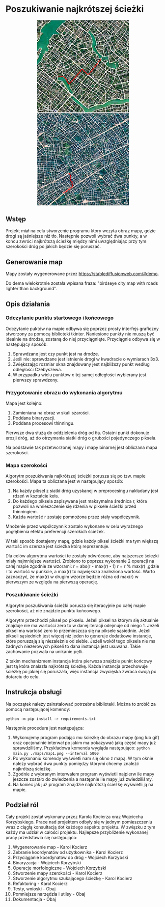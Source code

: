 # Poszukiwanie najkrótszej ścieżki

<p align="center">
<img src="resources/map2_weights-i.png" alt="drawing" width="300"/>
<img src="resources/map3_weights-i.png" alt="drawing" width="300"/>
</p>

## Wstęp
Projekt miał na celu stworzenie programu który wczyta obraz mapy, gdzie drogi są jaśniejsze niż tło. Następnie pozwoli wybrać dwa punkty, a w końcu zwróci najkrótszą ścieżkę między nimi uwzględniając przy tym szerokości dróg po jakich będzie się poruszać.

## Generowanie map
Mapy zostały wygenerowane przez https://stablediffusionweb.com/#demo.

Do dema wielokrotnie została wpisana fraza: "birdseye city map with roads lighter than background".

## Opis działania
### Odczytanie punktu startowego i końcowego
Odczytanie puktów na mapie odbywa się poprzez prosty interfejs graficzny stworzony za pomocą biblioteki tkinter. Naniesione punkty nie muszą być idealnie na drodze, zostaną do niej przyciągnięte. Przyciągnie odbywa się w następujący sposób:
1) Sprawdzane jest czy punkt jest na drodze.
2) Jeśli nie: sprawdzane jest istnienie drogi w kwadracie o wymiarach 3x3.
3) Zwiększając rozmiar okna znajdowany jest najbliższy punkt według odległości Czebyszewa.
4) W przypadku wielu punktów o tej samej odłegłości wybierany jest pierwszy sprawdzony.
### Przygotowanie obrazu do wykonania algorytmu
Mapa jest kolejno:
1) Zamieniana na obraz w skali szarości.
2) Poddana binaryzacji.
3) Poddana procesowi thinningu.
   
Pierwsze dwa służą do oddzielenia dróg od tła. Ostatni punkt dokonuje erozji dróg, aż do otrzymania siatki dróg o grubości pojedynczego piksela.

Na podstawie tak przetworzonej mapy i mapy binarnej jest obliczana mapa szerokości. 
### Mapa szerokości
Algorytm poszukiwania najkrótszej ścieżki porusza się po tzw. mapie szerokości. Mapa ta obliczana jest w następujący sposób:
1) Na każdy piksel z siatki dróg uzyskanej w preprocesingu nakładany jest rdzeń w kształcie koła.
2) Do każdego piksela zapisywana jest maksymalna średnica r, która pozwoli na wmieszczenie się rdzenia w piksele ścieżki przed thinningiem.
3) Każda wartość r zostaje pomnożona przez stały współczynnik.
   
Mnożenie przez współczynnik zostało wykonane w celu wyraźnego pogłębienia efektu preferencji szerokich ścieżek.

W taki sposób dostajemy mapę, gdzie każdy piksel ścieżki ma tym większą wartość im szersza jest ścieżka którą reprezentuje. 

Dla celów algorytmu wartości te zostały odwrócone, aby najszersze ścieżki miały najmniejsze wartości. Zrobiono to poprzez wykonanie 2 operacji na całej mapie zgodnie ze wzorami:
    r = abs(r - max(r) - 1)
    r = r % max(r)
    ,gdzie r to wartość w punkcie, a max(r) to największa znaleziona wartość. Warto zaznaczyć, że max(r) w drugim wzorze będzie różna od max(r) w pierwszym ze względu na pierwszą operację.

### Poszukiwanie ścieżki
Algorytm poszukiwania ścieżki porusza się iteracyjnie po całej mapie szerokości, aż nie znajdzie punktu końcowego. 

Algorytm przechodzi piksel po pikselu. Jeżeli piksel na którym się aktualnie znajduje nie ma wartości zero to w danej iteracji odejmuje od niego 1. Jeżeli piksel ma wartość zero to przemieszcza się na piksele sąsiednie. Jeżeli pikseli sąsiednich jest więcej niż jeden to generuje dodatkowe instancje, które poruszają się niezależnie od siebie. Jeżeli wokół tego piksela nie ma żadnych niezerowych pikseli to dana instancja jest usuwana. Takie zachowanie pozwala na unikanie pętli.

Z takim mechanizmem instancja która pierwsza znajdzie punkt końcowy jest tą która znalazła najkrótszą ścieżkę. Każda instancja przechowuje ścieżkę po jakiej się poruszała, więc instancja zwycięska zwraca swoją po dotarciu do celu.

## Instrukcja obsługi
Na początek należy zainstalować potrzebne biblioteki. Można to zrobić za pomocą następującej komendy:
```
python -m pip install -r requirements.txt
```
Następnie procedura jest następująca:
1) Wykonujemy program podając mu ścieżkę do obrazu mapy (png lub gif) oraz opcjonalnie interwał po jakim ma pokazywać jaką część mapy już sprawdziliśmy. Przykładowa komenda wygląda następująco: `python main.py ./maps/map1.png --interval 5000`
2) Po wykonaniu komendy wyświetli nam się okno z mapą. W tym oknie należy wybrać dwa punkty pomiędzy którymi chcemy znaleźć najkrótszą ścieżkę.
3) Zgodnie z wybranym interwałem program wyświetli najpierw ile mapy jeszcze zostało do zwiedzenia a następnie ile mapy już zwiedziliśmy.
4) Na koniec jak już program znajdzie najkrótszą ścieżkę wyświetli ją na mapie.

## Podział ról
Cały projekt został wykonany przez Karola Kocierza oraz Wojciecha Korzybskiego. Prace nad projektem odbyły się w jednym pomieszczeniu wraz z ciągłą konsultacją dot każdego aspektu projektu. W związku z tym każdy ma udział w całości projektu. Najlepsze przybliżenie wykonanej pracy przedstawia się następująco:
1) Wygenerowanie map - Karol Kocierz
2) Zebranie koordynatów od użytkownika - Karol Kocierz
3) Przyciąganie koordynatów do dróg - Wojciech Korzybski
4) Binaryzacja - Wojciech Korzybski
5) Operacje morfologiczne - Wojciech Korzybski
6) Stworzenie mapy szerokości - Karol Kocierz
7) Stworzenie algorytmu szukającego ścieżkę - Karol Kocierz
8) Refaktoring - Karol Kocierz
9) Testy, wnioski - Obaj
10) Pomniejsze narzędzia i utilsy - Obaj
11) Dokumentacja - Obaj
